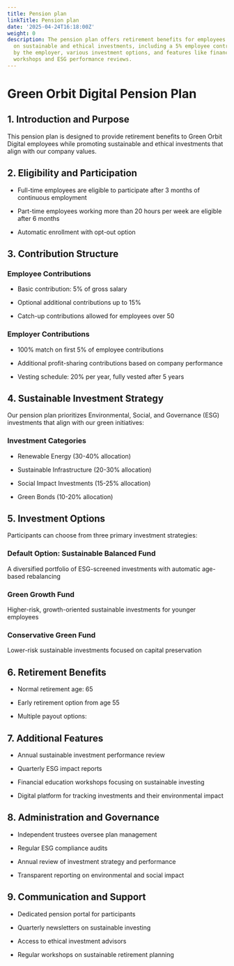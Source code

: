 ```yaml
---
title: Pension plan
linkTitle: Pension plan
date: '2025-04-24T16:18:00Z'
weight: 0
description: The pension plan offers retirement benefits for employees with a focus
  on sustainable and ethical investments, including a 5% employee contribution matched
  by the employer, various investment options, and features like financial education
  workshops and ESG performance reviews.
---
```



# Green Orbit Digital Pension Plan

## 1. Introduction and Purpose

This pension plan is designed to provide retirement benefits to Green Orbit Digital employees while promoting sustainable and ethical investments that align with our company values.

## 2. Eligibility and Participation

- Full-time employees are eligible to participate after 3 months of continuous employment

- Part-time employees working more than 20 hours per week are eligible after 6 months

- Automatic enrollment with opt-out option

## 3. Contribution Structure

### Employee Contributions

- Basic contribution: 5% of gross salary

- Optional additional contributions up to 15%

- Catch-up contributions allowed for employees over 50

### Employer Contributions

- 100% match on first 5% of employee contributions

- Additional profit-sharing contributions based on company performance

- Vesting schedule: 20% per year, fully vested after 5 years

## 4. Sustainable Investment Strategy

Our pension plan prioritizes Environmental, Social, and Governance (ESG) investments that align with our green initiatives:

### Investment Categories

- Renewable Energy (30-40% allocation)

- Sustainable Infrastructure (20-30% allocation)

- Social Impact Investments (15-25% allocation)

- Green Bonds (10-20% allocation)

## 5. Investment Options

Participants can choose from three primary investment strategies:

### Default Option: Sustainable Balanced Fund

A diversified portfolio of ESG-screened investments with automatic age-based rebalancing

### Green Growth Fund

Higher-risk, growth-oriented sustainable investments for younger employees

### Conservative Green Fund

Lower-risk sustainable investments focused on capital preservation

## 6. Retirement Benefits

- Normal retirement age: 65

- Early retirement option from age 55

- Multiple payout options:

## 7. Additional Features

- Annual sustainable investment performance review

- Quarterly ESG impact reports

- Financial education workshops focusing on sustainable investing

- Digital platform for tracking investments and their environmental impact

## 8. Administration and Governance

- Independent trustees oversee plan management

- Regular ESG compliance audits

- Annual review of investment strategy and performance

- Transparent reporting on environmental and social impact

## 9. Communication and Support

- Dedicated pension portal for participants

- Quarterly newsletters on sustainable investing

- Access to ethical investment advisors

- Regular workshops on sustainable retirement planning

<!-- Unsupported block type: callout -->
